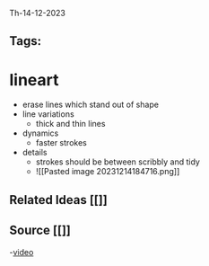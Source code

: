 Th-14-12-2023
## Tags: 
# lineart
- erase lines which stand out of shape
- line variations
	- thick and thin lines
- dynamics
	- faster strokes
- details
	- strokes should be between scribbly and tidy
	- ![[Pasted image 20231214184716.png]]

## Related Ideas [[]]
## Source [[]]
-[video](https://youtu.be/O61NED7VZIc?si=IDeL6p_gzwEw7D_s)


